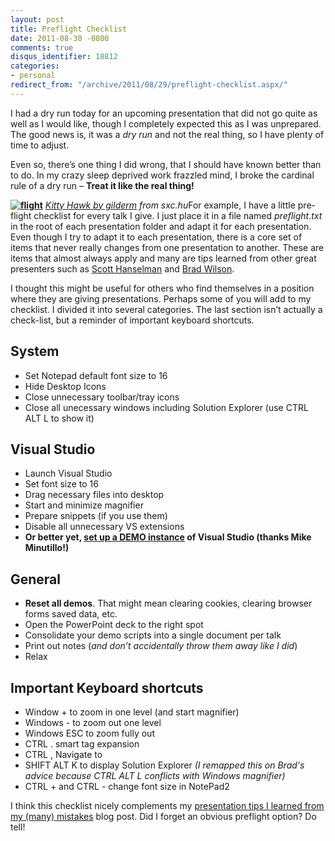 ```yaml
---
layout: post
title: Preflight Checklist
date: 2011-08-30 -0800
comments: true
disqus_identifier: 18812
categories:
- personal
redirect_from: "/archive/2011/08/29/preflight-checklist.aspx/"
---
```


I had a dry run today for an upcoming presentation that did not go quite
as well as I would like, though I completely expected this as I was
unprepared. The good news is, it was a *dry run* and not the real thing,
so I have plenty of time to adjust.

Even so, there’s one thing I did wrong, that I should have known better
than to do. In my crazy sleep deprived work frazzled mind, I broke the
cardinal rule of a dry run – **Treat it like the real thing!**

**[![flight](http://haacked.com/images/haacked_com/WindowsLiveWriter/Preflight-Checklist_12275/flight_thumb.jpg "flight")](http://haacked.com/images/haacked_com/WindowsLiveWriter/Preflight-Checklist_12275/flight_2.jpg)**
*[Kitty Hawk by gilderm](http://www.sxc.hu/photo/1324305) from
sxc.hu*For example, I have a little pre-flight checklist for every talk
I give. I just place it in a file named *preflight.txt* in the root of
each presentation folder and adapt it for each presentation. Even though
I try to adapt it to each presentation, there is a core set of items
that never really changes from one presentation to another. These are
items that almost always apply and many are tips learned from other
great presenters such as [Scott
Hanselman](http://www.hanselman.com/ "Scott Hanselman's Blog") and [Brad
Wilson](http://bradwilson.typepad.com/ "Brad Wilson's Blog").

I thought this might be useful for others who find themselves in a
position where they are giving presentations. Perhaps some of you will
add to my checklist. I divided it into several categories. The last
section isn’t actually a check-list, but a reminder of important
keyboard shortcuts.

System
------

-   Set Notepad default font size to 16
-   Hide Desktop Icons
-   Close unnecessary toolbar/tray icons
-   Close all unecessary windows including Solution Explorer (use CTRL
    ALT L to show it)

Visual Studio
-------------

-   Launch Visual Studio
-   Set font size to 16
-   Drag necessary files into desktop
-   Start and minimize magnifier
-   Prepare snippets (if you use them)
-   Disable all unnecessary VS extensions
-   **Or better yet, [set up a DEMO
    instance](http://codermike.com/vs2010-demo-instance "Demo Instance of Visual Studio")
    of Visual Studio (thanks Mike Minutillo!)**

General
-------

-   **Reset all demos**. That might mean clearing cookies, clearing
    browser forms saved data, etc.
-   Open the PowerPoint deck to the right spot
-   Consolidate your demo scripts into a single document per talk
-   Print out notes (*and don’t accidentally throw them away like I
    did*)
-   Relax

Important Keyboard shortcuts
----------------------------

-   Window + to zoom in one level (and start magnifier)
-   Windows - to zoom out one level
-   Windows ESC to zoom fully out
-   CTRL . smart tag expansion
-   CTRL , Navigate to
-   SHIFT ALT K to display Solution Explorer *(I remapped this on Brad's
    advice because CTRL ALT L conflicts with Windows magnifier)*
-   CTRL + and CTRL - change font size in NotePad2

I think this checklist nicely complements my [presentation tips I
learned from my (many)
mistakes](http://haacked.com/archive/2011/04/18/presentation-tips.aspx "Presentation Tips")
blog post. Did I forget an obvious preflight option? Do tell!

